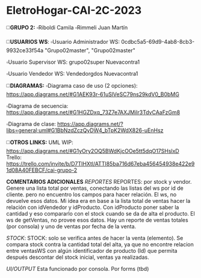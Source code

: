 # EletroHogar-CAI-2C-2023
◻️**GRUPO 2:**
▫️Riboldi Camila
▫️Rimmeli Juan Martín

◻️**USUARIOS WS**:
▫️Usuario Administrador WS:
0cdbc5a5-69d9-4ab8-8cb3-9932ce33f54a
 "Grupo02master",
 "Grupo02master"

▫️Usuario Supervisor WS:
grupo02super
Nuevacontra1

▫️Usuario Vendedor WS:
Vendedorgdos
Nuevacontra1

◻️**DIAGRAMAS:**
▫️Diagrama caso de uso (2 opciones):
https://app.diagrams.net/#G1AEK93r-61uSlVeSC79ns29kdV0_B0bMG

▫️Diagrama de secuencia:
https://app.diagrams.net/#G1HGZDxq_73Z7e7AXJMiIr3TdvCAaFzGm8

▫️Diagrama de clase:
https://app.diagrams.net/?libs=general;uml#G1BbNzdZczQyDW4_bTpK2WdX826-uEnHsz

◻️**OTROS LINKS:**
UML WIP:  https://app.diagrams.net/#G1yOry2OQ5BWdKjcOOe5tt5dqO17SHslxD
Trello: https://trello.com/invite/b/D7TIHXtl/ATTI85ba716d67eba456454938e422e91d08A40FEBCF/cai-grupo-2

**COMENTARIOS ADICIONALES**
*REPORTES*
REPORTES: por stock y vendor. Genere una lista total por ventas, conectando las listas del ws por id de cliente. 
pero no encuentro los campos para hacer relación. El ws, no devuelve esos datos. 
Mi idea era en base a la lista total de ventas hacer la relación con idVendedor y idProducto. 
Con idProducto poner saber la cantidad y eso compararlo con el stock cuando se da de alta el producto. 
El ws de getVentas, no provee esos datos. Hay un reporte de ventas totales (por consola) y uno de ventas por fecha de la venta. 

*STOCK*:
STOCK: solo se verifica antes de hacer la venta (elemento). Se compara stock contra la cantidad total del alta, ya que no encontre
relacion entre ventasWS con algún identificador de producto (Id) que permita después descontar del stock inicial, ventas ya realizadas.

*UI/OUTPUT*
Esta funcionado por consola. 
Por forms (tbd)
